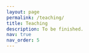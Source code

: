 ```yaml
---
layout: page
permalink: /teaching/
title: Teaching
description: To be finished.
nav: true
nav_order: 5
---
```



